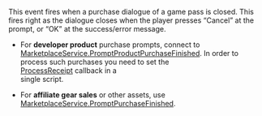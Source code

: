 This event fires when a purchase dialogue of a game pass is closed. This fires right as the dialogue closes when the player presses “Cancel” at the prompt, or “OK” at the success/error message.

*   For **developer product** purchase prompts, connect to  
    [MarketplaceService.PromptProductPurchaseFinished](https://developer.roblox.com/en-us/api-reference/event/MarketplaceService/PromptProductPurchaseFinished). In order to  
    process such purchases you need to set the  
    [ProcessReceipt](https://developer.roblox.com/en-us/api-reference/property/MarketplaceService/ProcessReceipt) callback in a  
    single script.
    
*   For **affiliate gear sales** or other assets, use  
    [MarketplaceService.PromptPurchaseFinished](https://developer.roblox.com/en-us/api-reference/event/MarketplaceService/PromptPurchaseFinished).